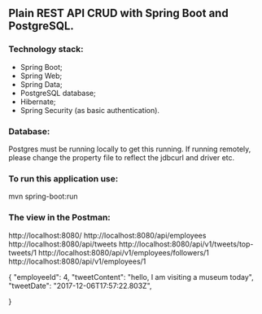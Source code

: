 ## Plain REST API CRUD with Spring Boot and PostgreSQL.

### Technology stack:

* Spring Boot;
* Spring Web;
* Spring Data;
* PostgreSQL database;
* Hibernate;
* Spring Security (as basic authentication).

### Database:

Postgres must be running locally to get this running. If running remotely, please change the property file to reflect the jdbcurl and driver etc.

### To run this application use:

mvn spring-boot:run

### The view in the Postman: 
http://localhost:8080/
http://localhost:8080/api/employees
http://localhost:8080/api/tweets
http://localhost:8080/api/v1/tweets/top-tweets/1
http://localhost:8080/api/v1/employees/followers/1
http://localhost:8080/api/v1/employees/1

{
  "employeeId": 4,
  "tweetContent": "hello, I am visiting a museum today",
  "tweetDate": "2017-12-06T17:57:22.803Z",
  
}
